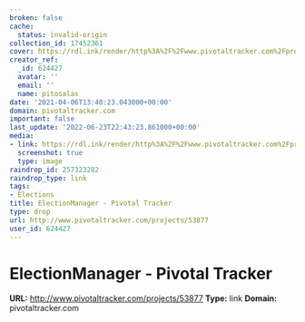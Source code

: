 ```yaml
---
broken: false
cache:
  status: invalid-origin
collection_id: 17452361
cover: https://rdl.ink/render/http%3A%2F%2Fwww.pivotaltracker.com%2Fprojects%2F53877
creator_ref:
  _id: 624427
  avatar: ''
  email: ''
  name: pitosalas
date: '2021-04-06T13:40:23.043000+00:00'
domain: pivotaltracker.com
important: false
last_update: '2022-06-23T22:43:23.861000+00:00'
media:
- link: https://rdl.ink/render/http%3A%2F%2Fwww.pivotaltracker.com%2Fprojects%2F53877
  screenshot: true
  type: image
raindrop_id: 257323282
raindrop_type: link
tags:
- Elections
title: ElectionManager - Pivotal Tracker
type: drop
url: http://www.pivotaltracker.com/projects/53877
user_id: 624427
---
```


# ElectionManager - Pivotal Tracker

**URL:** http://www.pivotaltracker.com/projects/53877
**Type:** link
**Domain:** pivotaltracker.com
